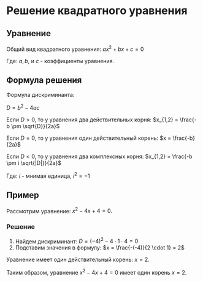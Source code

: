 # Решение квадратного уравнения

## Уравнение

Общий вид квадратного уравнения:
$ax^2 + bx + c = 0$

Где: $a, b,$ и $c$ - коэффициенты уравнения.

## Формула решения
Формула дискриминанта:

$D = b^2 - 4ac$

Если $D > 0$, то у уравнения два действительных корня:
$x_{1,2} = \frac{-b \pm \sqrt{D}}{2a}$

Если $D = 0$, то у уравнения один действительный корень:
$x = \frac{-b}{2a}$

Если $D < 0$, то у уравнения два комплексных корня:
$x_{1,2} = \frac{-b \pm i \sqrt{|D|}}{2a}$

Где: $i$ - мнимая единица, $i^2 = -1$
## Пример
Рассмотрим уравнение: $x^2 - 4x + 4 = 0.$

### Решение
1. Найдем дискриминант:
$D = (-4)^2 - 4 \cdot 1 \cdot 4 = 0$
2. Подставим значения в формулу:
$x = \frac{-(-4)}{2 \cdot 1} = 2$

Уравнение имеет один действительный корень: $x = 2.$

Таким образом, уравнение $x^2 - 4x + 4 = 0$ имеет один корень $x = 2.$